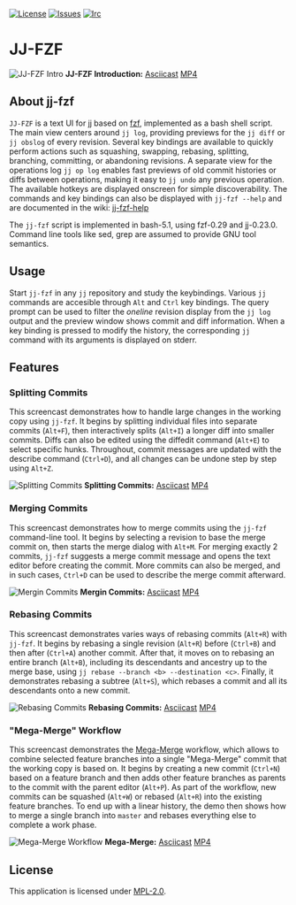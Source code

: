 <!-- BADGES -->
[![License][mpl2-badge]][mpl2-url]
[![Issues][issues-badge]][issues-url]
[![Irc][irc-badge]][irc-url]

<!-- HEADING -->
JJ-FZF
======

![JJ-FZF Intro](https://github.com/user-attachments/assets/a4e248d1-15ef-4967-bc8a-35783da45eaa)
**JJ-FZF Introduction:** [Asciicast](https://asciinema.org/a/684019) [MP4](https://github.com/user-attachments/assets/1dcaceb0-d7f0-437e-9d84-25d5b799fa53)

<!-- ABOUT -->
## About jj-fzf

`JJ-FZF` is a text UI for [jj](https://martinvonz.github.io/jj/latest/) based on [fzf](https://junegunn.github.io/fzf/), implemented as a bash shell script.
The main view centers around `jj log`, providing previews for the `jj diff` or `jj obslog` of every revision.
Several key bindings are available to quickly perform actions such as squashing, swapping, rebasing, splitting, branching, committing, or abandoning revisions.
A separate view for the operations log `jj op log` enables fast previews of old commit histories or diffs between operations, making it easy to `jj undo` any previous operation.
The available hotkeys are displayed onscreen for simple discoverability.
The commands and key bindings can also be displayed with `jj-fzf --help` and are documented in the wiki: [jj-fzf-help](https://github.com/tim-janik/jj-fzf/wiki/jj-fzf-help)

The `jj-fzf` script is implemented in bash-5.1, using fzf-0.29 and jj-0.23.0.
Command line tools like sed, grep are assumed to provide GNU tool semantics.

<!-- USAGE -->
## Usage

Start `jj-fzf` in any `jj` repository and study the keybindings.
Various `jj` commands are accesible through `Alt` and `Ctrl` key bindings.
The query prompt can be used to filter the *oneline* revision display from the `jj log` output and
the preview window shows commit and diff information.
When a key binding is pressed to modify the history, the corresponding `jj` command with its
arguments is displayed on stderr.

<!-- FEATURES -->
## Features

### Splitting Commits

This screencast demonstrates how to handle large changes in the working copy using `jj-fzf`.
It begins by splitting individual files into separate commits (`Alt+F`), then interactively splits (`Alt+I`) a longer diff into smaller commits.
Diffs can also be edited using the diffedit command (`Alt+E`) to select specific hunks.
Throughout, commit messages are updated with the describe command (`Ctrl+D`),
and all changes can be undone step by step using `Alt+Z`.

![Splitting Commits](https://github.com/user-attachments/assets/d4af7859-180e-4ecf-872c-285fbf72c81f)
**Splitting Commits:** [Asciicast](https://asciinema.org/a/684020) [MP4](https://github.com/user-attachments/assets/6e1a837d-4a36-4afd-ad7e-d1ce45925011)

### Merging Commits

This screencast demonstrates how to merge commits using the `jj-fzf` command-line tool.
It begins by selecting a revision to base the merge commit on, then starts the merge dialog with `Alt+M`.
For merging exactly 2 commits, `jj-fzf` suggests a merge commit message and opens the text editor before creating the commit.
More commits can also be merged, and in such cases, `Ctrl+D` can be used to describe the merge commit afterward.

![Mergin Commits](https://github.com/user-attachments/assets/47be543f-4a20-42a2-929b-e9c53ad1f896)
**Mergin Commits:** [Asciicast](https://asciinema.org/a/685133) [MP4](https://github.com/user-attachments/assets/7d97f37f-c623-4fdb-a2de-8860bab346a9)

### Rebasing Commits

This screencast demonstrates varies ways of rebasing commits (`Alt+R`) with `jj-fzf`.
It begins by rebasing a single revision (`Alt+R`) before (`Ctrl+B`) and then after (`Ctrl+A`) another commit.
After that, it moves on to rebasing an entire branch (`Alt+B`), including its descendants and ancestry up to the merge base, using `jj rebase --branch <b> --destination <c>`.
Finally, it demonstrates rebasing a subtree (`Alt+S`), which rebases a commit and all its descendants onto a new commit.

![Rebasing Commits](https://github.com/user-attachments/assets/d2ced4c2-79ec-4e7c-b1e0-4d0f37d24d70)
**Rebasing Commits:** [Asciicast](https://asciinema.org/a/684022) [MP4](https://github.com/user-attachments/assets/32469cab-bdbf-4ecf-917d-e0e1e4939a9c)

### "Mega-Merge" Workflow

This screencast demonstrates the [Mega-Merge](https://ofcr.se/jujutsu-merge-workflow) workflow, which allows to combine selected feature branches into a single "Mega-Merge" commit that the working copy is based on.
It begins by creating a new commit (`Ctrl+N`) based on a feature branch and then adds other feature branches as parents to the commit with the parent editor (`Alt+P`).
As part of the workflow, new commits can be squashed (`Alt+W`) or rebased (`Alt+R`) into the existing feature branches.
To end up with a linear history, the demo then shows how to merge a single branch into `master` and rebases everything else to complete a work phase.

![Mega-Merge Workflow](https://github.com/user-attachments/assets/f944afa2-b6ea-438d-802b-8af83650a65f)
**Mega-Merge:** [Asciicast](https://asciinema.org/a/685256) [MP4](https://github.com/user-attachments/assets/eb1a29e6-b1a9-47e0-871e-b2db5892dbf1)

<!-- LICENSE -->
## License

This application is licensed under
[MPL-2.0](https://github.com/tim-janik/anklang/blob/master/LICENSE).


<!-- MARKDOWN LINKS & IMAGES -->
<!-- https://www.markdownguide.org/basic-syntax/#reference-style-links -->
[irc-badge]: https://img.shields.io/badge/Live%20Chat-Libera%20IRC-blueviolet?style=for-the-badge
[irc-url]: https://web.libera.chat/#Anklang
[issues-badge]: https://img.shields.io/github/issues-raw/tim-janik/tools.svg?style=for-the-badge
[issues-url]: https://github.com/tim-janik/tools/issues
[mpl2-badge]: https://img.shields.io/static/v1?label=License&message=MPL-2&color=9c0&style=for-the-badge
[mpl2-url]: https://github.com/tim-janik/tools/blob/master/LICENSE
<!-- https://github.com/othneildrew/Best-README-Template -->
